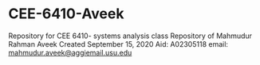 # CEE-6410-Aveek
 Repository for CEE 6410- systems analysis class
 Repository of Mahmudur Rahman Aveek
 Created September 15, 2020
 Aid: A02305118
 email: mahmudur.aveek@aggiemail.usu.edu
 
